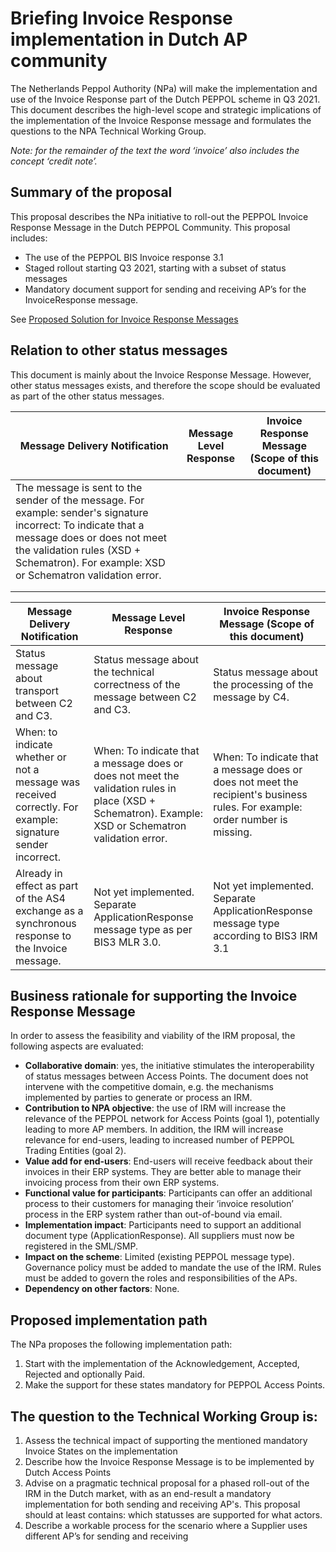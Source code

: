 # Briefing Invoice Response implementation in Dutch AP community

The Netherlands Peppol Authority (NPa) will make the implementation and use
of the Invoice Response part of the Dutch PEPPOL scheme in Q3 2021. This
document describes the high-level scope and strategic implications of the
implementation of the Invoice Response message and formulates the questions
to the NPA Technical Working Group.

*Note: for the remainder of the text the word ‘invoice’ also includes the concept ‘credit note’.*

## Summary of the proposal

This proposal describes the NPa initiative to roll-out the PEPPOL Invoice Response Message in the Dutch PEPPOL Community. This proposal includes:

* The use of the PEPPOL BIS Invoice response 3.1
* Staged rollout starting Q3 2021, starting with a subset of status messages
* Mandatory document support for sending and receiving AP’s for the InvoiceResponse message.

See [Proposed Solution for Invoice Response Messages](../Invoice_Response_Message/Invoice_Response_Message.md)

## Relation to other status messages

This document is mainly about the Invoice Response Message. However, other status messages exists, and therefore the scope should be evaluated as part of the other status messages.

| Message Delivery Notification                                | Message Level Response | Invoice Response Message (Scope of this document) |
| ------------------------------------------------------------ | ---------------------- | ------------------------------------------------- |
| The message is sent to the sender of the message. For example: sender's signature incorrect: To indicate that a message does or does not meet the validation rules (XSD + Schematron). For example: XSD or Schematron validation error. |                        |                                                   |
|                                                              |                        |                                                   |
|                                                              |                        |                                                   |


| Message Delivery Notification                                 | Message Level Response                                       | Invoice Response Message (Scope of this document)            |
| ------------------------------------------------------------ | ------------------------------------------------------------ | ------------------------------------------------------------ |
| Status message about transport between C2 and C3.            | Status message about the technical correctness of the message between C2 and C3. | Status message about the processing of the message by C4.    |
| When: to indicate whether or not a message was received correctly. For example: signature sender incorrect. | When: To indicate that a message does or does not meet the validation rules in place (XSD + Schematron). Example: XSD or Schematron validation error. | When: To indicate that a message does or does not meet the recipient's business rules. For example: order number is missing. |
| Already in effect as part of the AS4 exchange as a synchronous response to the Invoice message. | Not yet implemented. Separate ApplicationResponse message type as per BIS3 MLR 3.0. | Not yet implemented. Separate ApplicationResponse message type according to BIS3 IRM 3.1 |

## Business rationale for supporting the Invoice Response Message

In order to assess the feasibility and viability of the IRM proposal, the following aspects are evaluated:

* **Collaborative domain**: yes, the initiative stimulates the interoperability of status messages between Access Points. The document does not intervene with the competitive domain, e.g. the mechanisms implemented by parties to generate or process an IRM.
* **Contribution to NPA objective**: the use of IRM will increase the relevance of the PEPPOL network for Access Points (goal 1), potentially leading to more AP members. In addition, the IRM will increase relevance for end-users, leading to increased number of PEPPOL Trading Entities (goal 2).
* **Value add for end-users**: End-users will receive feedback about their invoices in their ERP systems. They are better able to manage their invoicing process from their own ERP systems.
* **Functional value for participants**: Participants can offer an additional process to their customers for managing their ‘invoice resolution’ process in the ERP system rather than out-of-bound via email.
* **Implementation impact**: Participants need to support an additional document type (ApplicationResponse). All suppliers must now be registered in the SML/SMP.
* **Impact on the scheme**: Limited (existing PEPPOL message type). Governance policy must be added to mandate the use of the IRM. Rules must be added to govern the roles and responsibilities of the APs.
* **Dependency on other factors**: None.

## Proposed implementation path

The NPa proposes the following implementation path:

1. Start with the implementation of the Acknowledgement, Accepted, Rejected and optionally Paid.
2. Make the support for these states mandatory for PEPPOL Access Points.

## The question to the Technical Working Group is:

1. Assess the technical impact of supporting the mentioned mandatory Invoice States on the implementation
2. Describe how the Invoice Response Message is to be implemented by Dutch Access Points
3. Advise on a pragmatic technical proposal for a phased roll-out of the IRM in the Dutch market, with   as an end-result a mandatory implementation for both sending and receiving AP's. This proposal should at least contains: which statusses are supported for what actors.
4. Describe a workable process for the scenario where a Supplier uses different AP’s for sending and receiving
